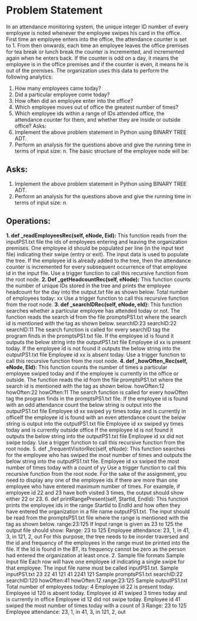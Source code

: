# Problem Statement
In an attendance monitoring system, the unique integer ID number of every employee is noted
whenever the employee swipes his card in the office. First time an employee enters into the office,
the attendance counter is set to 1. From then onwards, each time an employee leaves the office
premises for tea break or lunch break the counter is incremented, and incremented again when he
enters back. If the counter is odd on a day, it means the employee is in the office premises and if
the counter is even, it means he is out of the premises.
The organization uses this data to perform the following analytics:
1. How many employees came today?
2. Did a particular employee come today?
3. How often did an employee enter into the office?
4. Which employee moves out of office the greatest number of times?
5. Which employee ids within a range of IDs attended office, the attendance counter for them, and
whether they are inside or outside office?
Asks:
1. Implement the above problem statement in Python using BINARY TREE ADT.
2. Perform an analysis for the questions above and give the running time in terms of input
size: n.
The basic structure of the employee node will be:

## Asks:
1. Implement the above problem statement in Python using BINARY TREE ADT.
2. Perform an analysis for the questions above and give the running time in terms of input
size: n.

## Operations:
**1. def _readEmployeesRec(self, eNode, Eid):** This function reads from the inputPS1.txt file the
ids of employees entering and leaving the organization premises. One employee id should be
populated per line (in the input text file) indicating their swipe (entry or exit). The input data is
used to populate the tree. If the employee id is already added to the tree, then the attendance
counter is incremented for every subsequent occurrence of that employee id in the input file. Use
a trigger function to call this recursive function from the root node.
**2. Def _getHeadcountRec(self, eNode):** This function counts the number of unique IDs stored in
the tree and prints the employee headcount for the day into the output.txt file as shown below.
Total number of employees today: xx
Use a trigger function to call this recursive function from the root node.
**3. def _searchIDRec(self, eNode, eId):** This function searches whether a particular employee has
attended today or not. The function reads the search id from the file promptsPS1.txt where the
search id is mentioned with the tag as shown below.
searchID:23
searchID:22
searchID:11
The search function is called for every searchID tag the program finds in the promptsPS1.txt file.
If the employee id is found it outputs the below string into the outputPS1.txt file
Employee id xx is present today.
If the employee id is not found it outputs the below string into the outputPS1.txt file
Employee id xx is absent today.
Use a trigger function to call this recursive function from the root node.
**4. def _howOften_Rec(self, eNode, EId):** This function counts the number of times a particular
employee swiped today and if the employee is currently in the office or outside.
The function reads the id from the file promptsPS1.txt where the search id is mentioned with
the tag as shown below.
howOften:12
howOften:22
howOften:11
The search function is called for every howOften tag the program finds in the promptsPS1.txt
file.
If the employee id is found with an odd attendance count the below string is output into the
outputPS1.txt file
Employee id xx swiped yy times today and is currently in officeIf the employee id is found with an even attendance count the below string is output into the
outputPS1.txt file
Employee id xx swiped yy times today and is currently outside office
If the employee id is not found it outputs the below string into the outputPS1.txt file
Employee id xx did not swipe today.
Use a trigger function to call this recursive function from the root node.
5. def _frequentVisitorRec(self, eNode): This function searches for the employee who has
swiped the most number of times and outputs the below string into the outputPS1.txt file.
Employee id xx swiped the most number of times today with a count of yy
Use a trigger function to call this recursive function from the root node. For the sake of the
assignment, you need to display any one of the employee ids if there are more than one
employee who have entered maximum number of times. For example, if employee id 22 and 23
have both visited 3 times, the output should show either 22 or 23.
6. def printRangePresent(self, StartId, EndId): This function prints the employee ids in the range
StartId to EndId and how often they have entered the organization in a file name outputPS1.txt.
The input should be read from the promptsPS1.txt file where the range is mentioned with the
tag as shown below.
range:23:125
If Input range is given as 23 to 125 the output file should show:
Range: 23 to 125
Employee attendance:
23, 1, in
41, 3, in
121, 2, out
For this purpose, the tree needs to be inorder traversed and the id and frequency of the
employees in the range must be printed into the file. If the Id is found in the BT, its frequency
cannot be zero as the person had entered the organization at least once.
2. Sample file formats
Sample Input file
Each row will have one employee id indicating a single swipe for that employee. The input file
name must be called inputPS1.txt.
Sample inputPS1.txt
23
22
41
121
41
2241
121
Sample promptsPS1.txt
searchID:22
searchID:120
howOften:41
howOften:12
range:23:125
Sample outputPS1.txt
Total number of employees today: 4
Employee id 22 is present today.
Employee id 120 is absent today.
Employee id 41 swiped 3 times today and is currently in office
Employee id 12 did not swipe today.
Employee id 41 swiped the most number of times today with a count of 3
Range: 23 to 125
Employee attendance:
23, 1, in
41, 3, in
121, 2, out

